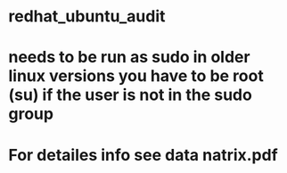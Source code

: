 # redhat_ubuntu_audit
# needs to be run as sudo in older linux versions you have to be root (su) if the user is not in the sudo group
# For detailes info see data natrix.pdf
#
#
#
#
#
#
#

